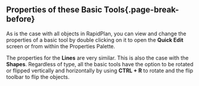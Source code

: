 ## Properties of these Basic Tools{.page-break-before}

As is the case with all objects in RapidPlan, you can view and change the properties of a basic tool by double clicking on it to open the **Quick Edit** screen or from within the Properties Palette.

The properties for the **Lines** are very similar. This is also the case with the **Shapes**. Regardless of type, all the basic tools have the option to be rotated or flipped vertically and horizontally by using **CTRL + R** to rotate and the flip toolbar to flip the objects.

